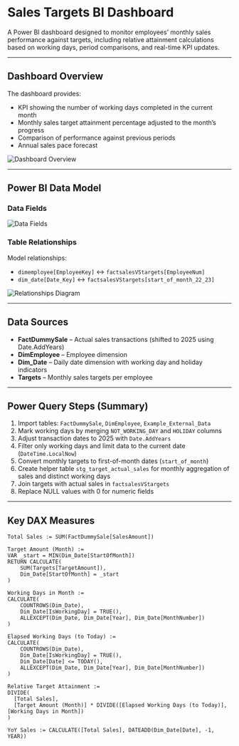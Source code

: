 # Sales Targets BI Dashboard

A Power BI dashboard designed to monitor employees’ monthly sales performance against targets, including relative attainment calculations based on working days, period comparisons, and real-time KPI updates.

---

## Dashboard Overview
The dashboard provides:
- KPI showing the number of working days completed in the current month
- Monthly sales target attainment percentage adjusted to the month’s progress
- Comparison of performance against previous periods
- Annual sales pace forecast

![Dashboard Overview](docs/images/dashboard-overview.png)

---

## Power BI Data Model

### Data Fields
![Data Fields](docs/images/model-data-fields.png)

### Table Relationships
Model relationships:
- `dimemployee[EmployeeKey]` ↔ `factsalesVStargets[EmployeeNum]`
- `dim_date[Date_Key]` ↔ `factsalesVStargets[start_of_month_22_23]`

![Relationships Diagram](docs/images/model-relationships.png)

---

## Data Sources
- **FactDummySale** – Actual sales transactions (shifted to 2025 using Date.AddYears)
- **DimEmployee** – Employee dimension
- **Dim_Date** – Daily date dimension with working day and holiday indicators
- **Targets** – Monthly sales targets per employee

---

## Power Query Steps (Summary)
1. Import tables: `FactDummySale`, `DimEmployee`, `Example_External_Data`
2. Mark working days by merging `NOT_WORKING_DAY` and `HOLIDAY` columns
3. Adjust transaction dates to 2025 with `Date.AddYears`
4. Filter only working days and limit data to the current date (`DateTime.LocalNow`)
5. Convert monthly targets to first-of-month dates (`start_of_month`)
6. Create helper table `stg_target_actual_sales` for monthly aggregation of sales and distinct working days
7. Join targets with actual sales in `factsalesVStargets`
8. Replace NULL values with 0 for numeric fields

---

## Key DAX Measures
```DAX
Total Sales := SUM(FactDummySale[SalesAmount])

Target Amount (Month) :=
VAR _start = MIN(Dim_Date[StartOfMonth])
RETURN CALCULATE(
    SUM(Targets[TargetAmount]),
    Dim_Date[StartOfMonth] = _start
)

Working Days in Month :=
CALCULATE(
    COUNTROWS(Dim_Date),
    Dim_Date[IsWorkingDay] = TRUE(),
    ALLEXCEPT(Dim_Date, Dim_Date[Year], Dim_Date[MonthNumber])
)

Elapsed Working Days (to Today) :=
CALCULATE(
    COUNTROWS(Dim_Date),
    Dim_Date[IsWorkingDay] = TRUE(),
    Dim_Date[Date] <= TODAY(),
    ALLEXCEPT(Dim_Date, Dim_Date[Year], Dim_Date[MonthNumber])
)

Relative Target Attainment :=
DIVIDE(
  [Total Sales],
  [Target Amount (Month)] * DIVIDE([Elapsed Working Days (to Today)], [Working Days in Month])
)

YoY Sales := CALCULATE([Total Sales], DATEADD(Dim_Date[Date], -1, YEAR))
